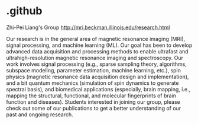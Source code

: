 # .github
Zhi-Pei Liang's Group
http://mri.beckman.illinois.edu/research.html

 Our research is in the general area of magnetic resonance imaging (MRI), signal processing, and machine learning (ML). Our goal has been to develop advanced data acquisition and processing methods to enable ultrafast and ultrahigh-resolution magnetic resonance imaging and spectroscopy. Our work involves signal processing (e.g., sparse sampling theory, algorithms, subspace modeling, parameter estimation, machine learning, etc.), spin physics (magnetic resonance data acquisition design and implementation), and a bit quantum mechanics (simulation of spin dynamics to generate spectral basis), and biomedical applications (especially, brain mapping, i.e., mapping the structural, functional, and molecular fingerprints of brain function and diseases). Students interested in joining our group, please check out some of our publications to get a better understanding of our past and ongoing research.
 

